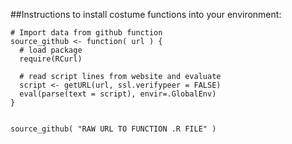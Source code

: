 
##Instructions to install costume functions into your environment:

```{r}
# Import data from github function
source_github <- function( url ) {
  # load package
  require(RCurl)
  
  # read script lines from website and evaluate
  script <- getURL(url, ssl.verifypeer = FALSE)
  eval(parse(text = script), envir=.GlobalEnv)
} 


source_github( "RAW URL TO FUNCTION .R FILE" )
```
